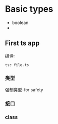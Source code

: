 # Basic types
- boolean
-
## First ts app
编译:
```
tsc file.ts
```
### 类型
强制类型-for safety

### 接口

### class

###